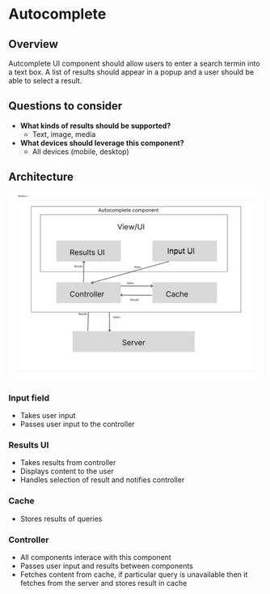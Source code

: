 # Autocomplete
## Overview
Autcomplete UI component should allow users to enter a search termin into a text box. A list of results should appear in a popup and a user should be able to select a result.

## Questions to consider
- **What kinds of results should be supported?**
  - Text, image, media
- **What devices should leverage this component?**
  - All devices (mobile, desktop)

## Architecture
![Autocomplete architecture](./Autocomplete.png)

### Input field
- Takes user input
- Passes user input to the controller

### Results UI
- Takes results from controller
- Displays content to the user
- Handles selection of result and notifies controller

### Cache
- Stores results of queries

### Controller
- All components interace with this component
- Passes user input and results between components
- Fetches content from cache, if particular query is unavailable then it fetches from the server and stores result in cache